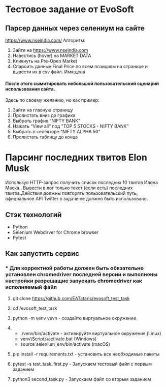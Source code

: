 # Тестовое задание от EvoSoft
## Парсер данных через селениум на сайте
https://www.nseindia.com/
Алгоритм:
1. Зайти на https://www.nseindia.com
2. Навестись (hover) на MARKET DATA
3. Кликнуть на Pre-Open Market
4. Спарсить данные Final Price по всем позициям на странице и вывести их в csv файл. Имя;цена

#### После этого сымитировать небольшой пользовательский сценарий использования сайта.
Здесь по своему желанию, но как пример:
1. Зайти на главную страницу
2. Пролистать вниз до графика
3. Выбрать график "NIFTY BANK"
4. Нажать “View all” под "TOP 5 STOCKS - NIFTY BANK"
5. Выбрать в селекторе “NIFTY ALPHA 50”
6. Пролистать таблицу до конца

# Парсинг последних твитов Elon Musk
Используя HTTP-запрос получить список последних 10 твитов Илона Маска .
Вывести в лог только текст (если есть) последних твитов.Действия должны повторять
пользовательский путь, официальное API Twitter в задаче не должно быть использовано.

## Стэк технологий
- Python
- Selenium Webdirver for Chrome browser
- Pytest

## Как запустить сервис
### * Для корректной работы должен быть обязательно установлен chromedriver последней версии и выполнены настройки разрешащие запускать chromedriver как исполняемый файл
1. git clone https://github.com/EATataris/evosoft_test_task

2. cd /evosoft_test_task

3. python -m venv vevn - создайте виртуальное окружение

4. - ./venv/bin/activate - активируйте виртуальное окружение (Linux)
   - venv\Scripts\activate.bat (Windows)
   - source selenium_env/bin/activate (macOS)

5. pip install -r requirements.txt - установить все необходимые пакеты
6. pytest -s test_task_first.py - Запускаем тестовый файл с первым заданием
7. python3 second_task.py - Запускаем файл со вторым заданием